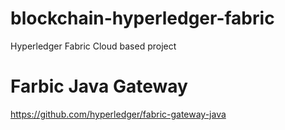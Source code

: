 # blockchain-hyperledger-fabric
Hyperledger Fabric Cloud based project 

# Farbic Java Gateway 

https://github.com/hyperledger/fabric-gateway-java
